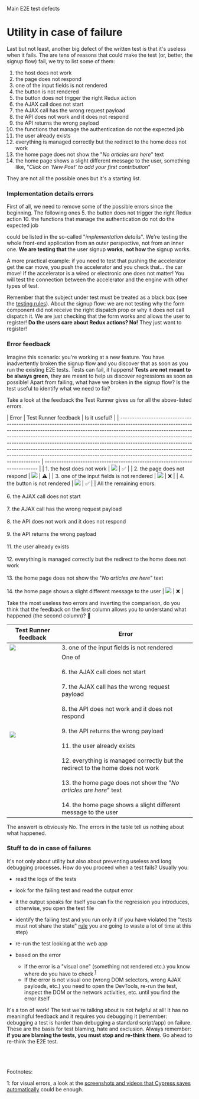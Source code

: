 Main E2E test defects

# Utility in case of failure

Last but not least, another big defect of the written test is that it's useless when it fails. The are tens of reasons that could make the test (or, better, the signup flow) fail, we try to list some of them:
1. the host does not work
2. the page does not respond
3. one of the input fields is not rendered
4. the button is not rendered
5. the button does not trigger the right Redux action
6. the AJAX call does not start
7. the AJAX call has the wrong request payload
8. the API does not work and it does not respond
9. the API returns the wrong payload
10. the functions that manage the authentication do not the expected job
11. the user already exists
12. everything is managed correctly but the redirect to the home does not work
13. the home page does not show the "*No articles are here*" text
14. the home page shows a slight different message to the user, something like, "*Click on 'New Post' to add your first contribution*"

They are not all the possible ones but it's a starting list.

### Implementation details errors

First of all, we need to remove some of the possible errors since the beginning. The following ones
5. the button does not trigger the right Redux action
10. the functions that manage the authentication do not do the expected job

could be listed in the so-called "*implementation details*". We're testing the whole front-end application from an outer perspective, not from an inner one. **We are testing that** the user signup **works**, **not how** the signup works.

A more practical example: if you need to test that pushing the accelerator get the car move, you push the accelerator and you check that... the car move! If the accelerator is a wired or electronic one does not matter! You will test the connection between the accelerator and the engine with other types of test.

Remember that the subject under test must be treated as a black box (see the [testing rules](testing-rules.md)). About the signup flow: we are not testing why the form component did not receive the right dispatch prop or why it does not call dispatch it. We are just checking that the form works and allows the user to register! **Do the users care about Redux actions? No!** They just want to register!

### Error feedback

Imagine this scenario: you're working at a new feature. You have inadvertently broken the signup flow and you discover that as soon as you run the existing E2E tests. Tests can fail, it happens! **Tests are not meant to be always green**, they are meant to help us discover regressions as soon as possible! Apart from failing, what have we broken in the signup flow? Is the test useful to identify what we need to fix?

Take a look at the feedback the Test Runner gives us for all the above-listed errors.

| Error                                                                                                                                                                                                                                                                                                                                                                                                                                                                                                                            | Test Runner feedback                                                        | Is it useful? |
| -------------------------------------------------------------------------------------------------------------------------------------------------------------------------------------------------------------------------------------------------------------------------------------------------------------------------------------------------------------------------------------------------------------------------------------------------------------------------------------------------------------------------------- | --------------------------------------------------------------------------- |
| 1. the host does not work                                                                                                                                                                                                                                                                                                                                                                                                                                                                                                        | ![](../assets/images/feedback-in-case-of-failure/1-host-not-work.jpg)       | ✅             |
| 2. the page does not respond                                                                                                                                                                                                                                                                                                                                                                                                                                                                                                     | ![](../assets/images/feedback-in-case-of-failure/2-page-not-respond.jpg)    | ⚠️            |
| 3. one of the input fields is not rendered                                                                                                                                                                                                                                                                                                                                                                                                                                                                                       | ![](../assets/images/feedback-in-case-of-failure/3-input-not-rendered.jpg)  | ❌             |
| 4. the button is not rendered                                                                                                                                                                                                                                                                                                                                                                                                                                                                                                    | ![](../assets/images/feedback-in-case-of-failure/4-button-not-rendered.jpg) | ✅️            |
| All the remaining errors:<br/><br/>6. the AJAX call does not start<br /><br />7. the AJAX call has the wrong request payload<br /><br />8. the API does not work and it does not respond<br /><br />9. the API returns the wrong payload<br /><br />11. the user already exists<br /><br />12. everything is managed correctly but the redirect to the home does not work<br /><br />13. the home page does not show the "*No articles are here*" text<br /><br />14. the home page shows a slight different message to the user | ![](../assets/images/feedback-in-case-of-failure/5-no-ajax-call-etc.jpg)    | ❌             |

Take the most useless two errors and inverting the comparison, do you think that the feedback on the first column allows you to understand what happened (the second column)? 🤔

| Test Runner feedback                                                             | Error                                                                                                                                                                                                                                                                                                                                                                                                                                                                                                          |
| -------------------------------------------------------------------------------- | -------------------------------------------------------------------------------------------------------------------------------------------------------------------------------------------------------------------------------------------------------------------------------------------------------------------------------------------------------------------------------------------------------------------------------------------------------------------------------------------------------------- |
| ![](../assets/images/feedback-in-case-of-failure/3-input-not-rendered-error.jpg) | 3. one of the input fields is not rendered                                                                                                                                                                                                                                                                                                                                                                                                                                                                     |
| ![](../assets/images/feedback-in-case-of-failure/5-no-ajax-call-etc-error.jpg)   | One of <br/><br/>6. the AJAX call does not start<br /><br />7. the AJAX call has the wrong request payload<br /><br />8. the API does not work and it does not respond<br /><br />9. the API returns the wrong payload<br /><br />11. the user already exists<br /><br />12. everything is managed correctly but the redirect to the home does not work<br /><br />13. the home page does not show the "*No articles are here*" text<br /><br />14. the home page shows a slight different message to the user |

The answert is obviously No. The errors in the table tell us nothing about what happened.


### Stuff to do in case of failures

It's not only about utility but also about preventing useless and long debugging processes. How do you proceed when a test fails? Usually you:

- read the logs of the tests

- look for the failing test and read the output error

- it the output speaks for itself you can fix the regression you introduces, otherwise, you open the test file

- identify the failing test and you run only it <!-- TODO: add a link to the page that speaks about the "only" function --> (if you have violated the "tests must not share the state" [rule](testing-rules.md) you are going to waste a lot of time at this step)

- re-run the test looking at the web app

- based on the error

    - if the error is a "visual one" (something not rendered etc.) you know where do you have to check<sup> <a href="#footnote1">1</a></sup>
    - If the error is not visual one (wrong DOM selectors, wrong AJAX payloads, etc.) you need to open the DevTools, re-run the test, inspect the DOM or the network activities, etc. until you find the error itself

It's a ton of work! The test we're talking about is not helpful at all! It has no meaningful feedback and it requires you debugging it (remember: debugging a test is harder than debugging a standard script/app) on failure. These are the basis for test blaming, hate and exclusion. Always remember: **if you are blaming the tests, you must stop and re-think them**. Go ahead to re-think the E2E test.


<br /><br /><br />
Footnotes:

<a id="footnote1">1</a>: for visual errors, a look at the [screenshots and videos that Cypress saves automatically](https://docs.cypress.io/guides/guides/screenshots-and-videos.html#Screenshots) could be enough.











<!--
- one by one the failures
- someone are implementation details
- testing redux or not is opinable, do not worry too much if you want to check the redux output state, you have to understand blackbox testing... but testing that the user is registered FOR THE APP not for redux is better

the following errors will be treated as out of the scope errors in the UI integration tests, remember them
---------------
### Out of the scope error

The last points of the test are the following
1.  everything is managed correctly but the redirect to the home does not work
2.  the home page does not show the "*No articles are here*" text
3.  the home page shows a slight different message to the user, something like, "*Click on \"New Post\"to add your first contribution*"

should be removed too. Why? Because they out of the scope of the signup flow.  -->
